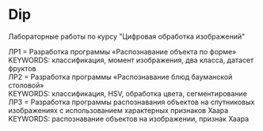 # Dip  
Лабораторные работы по курсу "Цифровая обработка изображений"  
  
ЛР1 = Разработка программы «Распознавание объекта по форме»  
  KEYWORDS: классификация, момент изображения, два класса, датасет фруктов  
ЛР2 = Разработка программы «Распознавание блюд бауманской столовой»  
  KEYWORDS: классификация, HSV, обработка цвета, сегментирование  
ЛР3 = Разработка программы распознавания объектов на спутниковых изображениях с использованием характерных признаков Хаара  
  KEYWORDS: распознавание объектов на изображении, признак Хаара  
 
